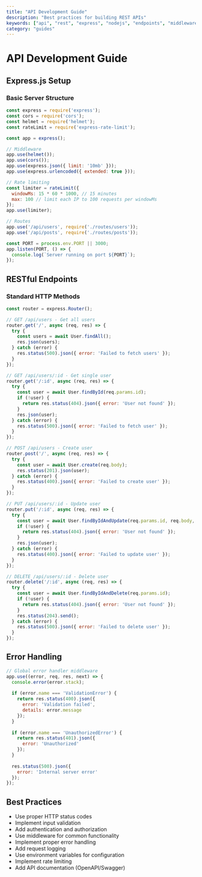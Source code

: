 ```yaml
---
title: "API Development Guide"
description: "Best practices for building REST APIs"
keywords: ["api", "rest", "express", "nodejs", "endpoints", "middleware"]
category: "guides"
---
```


# API Development Guide

## Express.js Setup

### Basic Server Structure
```javascript
const express = require('express');
const cors = require('cors');
const helmet = require('helmet');
const rateLimit = require('express-rate-limit');

const app = express();

// Middleware
app.use(helmet());
app.use(cors());
app.use(express.json({ limit: '10mb' }));
app.use(express.urlencoded({ extended: true }));

// Rate limiting
const limiter = rateLimit({
  windowMs: 15 * 60 * 1000, // 15 minutes
  max: 100 // limit each IP to 100 requests per windowMs
});
app.use(limiter);

// Routes
app.use('/api/users', require('./routes/users'));
app.use('/api/posts', require('./routes/posts'));

const PORT = process.env.PORT || 3000;
app.listen(PORT, () => {
  console.log(`Server running on port ${PORT}`);
});
```

## RESTful Endpoints

### Standard HTTP Methods
```javascript
const router = express.Router();

// GET /api/users - Get all users
router.get('/', async (req, res) => {
  try {
    const users = await User.findAll();
    res.json(users);
  } catch (error) {
    res.status(500).json({ error: 'Failed to fetch users' });
  }
});

// GET /api/users/:id - Get single user
router.get('/:id', async (req, res) => {
  try {
    const user = await User.findById(req.params.id);
    if (!user) {
      return res.status(404).json({ error: 'User not found' });
    }
    res.json(user);
  } catch (error) {
    res.status(500).json({ error: 'Failed to fetch user' });
  }
});

// POST /api/users - Create user
router.post('/', async (req, res) => {
  try {
    const user = await User.create(req.body);
    res.status(201).json(user);
  } catch (error) {
    res.status(400).json({ error: 'Failed to create user' });
  }
});

// PUT /api/users/:id - Update user
router.put('/:id', async (req, res) => {
  try {
    const user = await User.findByIdAndUpdate(req.params.id, req.body, { new: true });
    if (!user) {
      return res.status(404).json({ error: 'User not found' });
    }
    res.json(user);
  } catch (error) {
    res.status(400).json({ error: 'Failed to update user' });
  }
});

// DELETE /api/users/:id - Delete user
router.delete('/:id', async (req, res) => {
  try {
    const user = await User.findByIdAndDelete(req.params.id);
    if (!user) {
      return res.status(404).json({ error: 'User not found' });
    }
    res.status(204).send();
  } catch (error) {
    res.status(500).json({ error: 'Failed to delete user' });
  }
});
```

## Error Handling

```javascript
// Global error handler middleware
app.use((error, req, res, next) => {
  console.error(error.stack);
  
  if (error.name === 'ValidationError') {
    return res.status(400).json({
      error: 'Validation failed',
      details: error.message
    });
  }
  
  if (error.name === 'UnauthorizedError') {
    return res.status(401).json({
      error: 'Unauthorized'
    });
  }
  
  res.status(500).json({
    error: 'Internal server error'
  });
});
```

## Best Practices

- Use proper HTTP status codes
- Implement input validation
- Add authentication and authorization
- Use middleware for common functionality
- Implement proper error handling
- Add request logging
- Use environment variables for configuration
- Implement rate limiting
- Add API documentation (OpenAPI/Swagger)